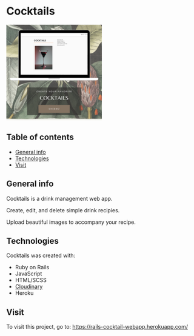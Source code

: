 # Cocktails
<img src="https://github.com/worksofgenius/rails-mister-cocktail/blob/master/cocktails-screenshot.png" height="50%" width="50%">

## Table of contents
* [General info](#general-info)
* [Technologies](#technologies)
* [Visit](#visit)

## General info
Cocktails is a drink management web app. 

Create, edit, and delete simple drink recipies.

Upload beautiful images to accompany your recipe.
	
## Technologies
Cocktails was created with:
* Ruby on Rails
* JavaScript
* HTML/SCSS
* [Cloudinary](https://cloudinary.com/)
* Heroku
	
## Visit
To visit this project, go to: https://rails-cocktail-webapp.herokuapp.com/
